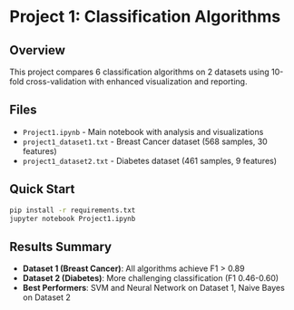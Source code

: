 # Project 1: Classification Algorithms

## Overview
This project compares 6 classification algorithms on 2 datasets using 10-fold cross-validation with enhanced visualization and reporting.

## Files
- `Project1.ipynb` - Main notebook with analysis and visualizations
- `project1_dataset1.txt` - Breast Cancer dataset (568 samples, 30 features)
- `project1_dataset2.txt` - Diabetes dataset (461 samples, 9 features)

## Quick Start
```bash
pip install -r requirements.txt
jupyter notebook Project1.ipynb
```

## Results Summary
- **Dataset 1 (Breast Cancer)**: All algorithms achieve F1 > 0.89
- **Dataset 2 (Diabetes)**: More challenging classification (F1 0.46-0.60)
- **Best Performers**: SVM and Neural Network on Dataset 1, Naive Bayes on Dataset 2

